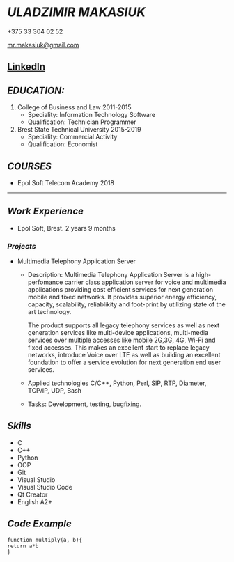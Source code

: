 # *ULADZIMIR MAKASIUK*


+375 33 304 02 52

mr.makasiuk@gmail.com

[LinkedIn](https://www.linkedin.com/in/vladimir-makasyuk-04982a175/)
---
## *EDUCATION:*
   1. College of Business and Law
    2011-2015
      * Speciality:
         Information Technology Software
      * Qualification:
         Technician Programmer
   2. Brest State Technical University
    2015-2019
      * Speciality:
         Commercial Activity
      * Qualification:
         Economist
## *COURSES*
   * Epol Soft Telecom Academy 2018
---
## *Work Experience*
   * Epol Soft, Brest.
     2 years 9 months
### *Projects*
   * Multimedia Telephony Application Server
     * Description:
        Multimedia Telephony Application Server is a high-perfomance carrier
        class application server for voice and multimedia applications
        providing cost efficient services for next generation mobile and fixed
        networks. It provides superior energy efficiency, capacity, scalability,
        reliablikity and foot-print by utilizing state of the art technology.
        
        The product supports all legacy telephony services as well as next
        generation services like multi-device applications, multi-media
        services over multiple accesses like mobile 2G,3G, 4G, Wi-Fi and
        fixed accesses. This makes an excellent start to replace legacy
        networks, introduce Voice over LTE as well as building an excellent
        foundation to offer a service evolution for next generation end
        user services.
      * Applied technologies
        C/C++, Python, Perl, SIP, RTP, Diameter, TCP/IP, UDP, Bash
      * Tasks:
        Development, testing, bugfixing.
## *Skills*
   * C
   * C++
   * Python
   * OOP
   * Git
   * Visual Studio
   * Visual Studio Code
   * Qt Creator
   * English A2+

## *Code Example*

    function multiply(a, b){
    return a*b
    }
